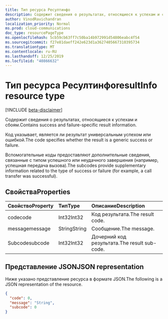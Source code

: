 ```yaml
---
title: Тип ресурса Ресултинфо
description: Содержит сведения о результатах, относящиеся к успехам и сбоям.
author: VinodRavichandran
localization_priority: Normal
ms.prod: cloud-communications
doc_type: resourcePageType
ms.openlocfilehash: 5cb59cb63ff7c50ba14b972991d54806eabc4f54
ms.sourcegitcommit: f27e81daeff242e623d1a3627405667310395734
ms.translationtype: MT
ms.contentlocale: ru-RU
ms.lasthandoff: 12/25/2019
ms.locfileid: "40866632"
---
```

# <a name="resultinfo-resource-type"></a><span data-ttu-id="54550-103">Тип ресурса Ресултинфо</span><span class="sxs-lookup"><span data-stu-id="54550-103">resultInfo resource type</span></span>

[!INCLUDE [beta-disclaimer](../../includes/beta-disclaimer.md)]

<span data-ttu-id="54550-104">Содержит сведения о результатах, относящиеся к успехам и сбоям.</span><span class="sxs-lookup"><span data-stu-id="54550-104">Contains success and failure-specific result information.</span></span> 

<span data-ttu-id="54550-105">Код указывает, является ли результат универсальным успехом или ошибкой.</span><span class="sxs-lookup"><span data-stu-id="54550-105">The code specifies whether the result is a generic success or failure.</span></span> 

<span data-ttu-id="54550-106">Вспомогательные коды предоставляют дополнительные сведения, связанные с типом успешного или неудачного завершения (например, успешная передача вызова).</span><span class="sxs-lookup"><span data-stu-id="54550-106">The subcodes provide supplementary information related to the type of success or failure (for example, a call transfer was successful).</span></span>


## <a name="properties"></a><span data-ttu-id="54550-107">Свойства</span><span class="sxs-lookup"><span data-stu-id="54550-107">Properties</span></span>

| <span data-ttu-id="54550-108">Свойство</span><span class="sxs-lookup"><span data-stu-id="54550-108">Property</span></span> | <span data-ttu-id="54550-109">Тип</span><span class="sxs-lookup"><span data-stu-id="54550-109">Type</span></span>   | <span data-ttu-id="54550-110">Описание</span><span class="sxs-lookup"><span data-stu-id="54550-110">Description</span></span>          |
| :------- | :----- | :------------------  |
| <span data-ttu-id="54550-111">code</span><span class="sxs-lookup"><span data-stu-id="54550-111">code</span></span>     | <span data-ttu-id="54550-112">Int32</span><span class="sxs-lookup"><span data-stu-id="54550-112">Int32</span></span> | <span data-ttu-id="54550-113">Код результата.</span><span class="sxs-lookup"><span data-stu-id="54550-113">The result code.</span></span>     |
| <span data-ttu-id="54550-114">message</span><span class="sxs-lookup"><span data-stu-id="54550-114">message</span></span>  | <span data-ttu-id="54550-115">String</span><span class="sxs-lookup"><span data-stu-id="54550-115">String</span></span> | <span data-ttu-id="54550-116">Сообщение.</span><span class="sxs-lookup"><span data-stu-id="54550-116">The message.</span></span>         |
| <span data-ttu-id="54550-117">Subcode</span><span class="sxs-lookup"><span data-stu-id="54550-117">subcode</span></span>  | <span data-ttu-id="54550-118">Int32</span><span class="sxs-lookup"><span data-stu-id="54550-118">Int32</span></span> | <span data-ttu-id="54550-119">Дочерний код результата.</span><span class="sxs-lookup"><span data-stu-id="54550-119">The result sub-code.</span></span> |

## <a name="json-representation"></a><span data-ttu-id="54550-120">Представление JSON</span><span class="sxs-lookup"><span data-stu-id="54550-120">JSON representation</span></span>

<span data-ttu-id="54550-121">Ниже указано представление ресурса в формате JSON.</span><span class="sxs-lookup"><span data-stu-id="54550-121">The following is a JSON representation of the resource.</span></span>

<!-- {
  "blockType": "resource",
  "optionalProperties": [

  ],
  "@odata.type": "microsoft.graph.resultInfo"
}-->
```json
{
  "code": 0,
  "message": "String",
  "subcode": 0
}
```

<!-- uuid: 8fcb5dbc-d5aa-4681-8e31-b001d5168d79
2015-10-25 14:57:30 UTC -->
<!--
{
  "type": "#page.annotation",
  "description": "resultInfo resource",
  "keywords": "",
  "section": "documentation",
  "tocPath": "",
  "suppressions": []
}
-->
